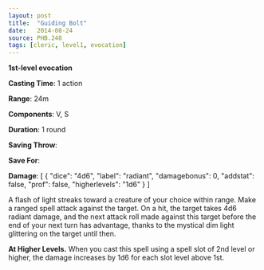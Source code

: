 ```yaml
---
layout: post
title:  "Guiding Bolt"
date:   2014-08-24
source: PHB.248
tags: [cleric, level1, evocation]
---
```


**1st-level evocation**

**Casting Time**: 1 action

**Range**: 24m

**Components**: V, S

**Duration**: 1 round

**Saving Throw**:

**Save For**:

**Damage**: [ { "dice": "4d6", "label": "radiant", "damagebonus": 0, "addstat": false, "prof": false, "higherlevels": "1d6" } ]

A flash of light streaks toward a creature of your choice within range. Make a ranged spell attack against the target. On a hit, the target takes 4d6 radiant damage, and the next attack roll made against this target before the end of your next turn has advantage, thanks to the mystical dim light glittering on the target until then.

**At Higher Levels.** When you cast this spell using a spell slot of 2nd level or higher, the damage increases by 1d6 for each slot level above 1st.